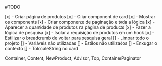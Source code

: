 #TODO

[x] - Criar página de produtos
  [x] - Criar component de card
  [x] - Mostrar os components
  [x] - Criar componente de paginação e toda a lógica
[x] - Aparecer a quantidade de produtos na página de products
[x] - Fazer a lógica de pesquisa
[x] - Isolar a requisição de produtos em um hook
[x] - Estilizar o breadcrumb de voltar para pesquisa geral
[] - Limpar todo o projeto
  [] - Variáveis não utilizadas
  [] - Estilos não utilizados
[] - Enxugar o contexto
[] - TolocaleString no card

  Container,
  Content,
  NewProduct,
  Advisor,
  Top,
  ContainerPaginator
